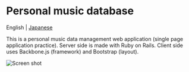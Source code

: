 # Personal music database

English | [Japanese](/README.ja.md)

This is a personal music data management web application (single page application practice). Server side is made with Ruby on Rails. Client side uses Backbone.js (framework) and Bootstrap (layout).

![Screen shot](/img/screenshot.png)


